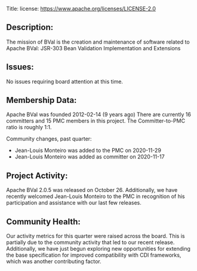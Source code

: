 Title:
license: https://www.apache.org/licenses/LICENSE-2.0

## Description:
The mission of BVal is the creation and maintenance of software related to 
Apache BVal: JSR-303 Bean Validation Implementation and Extensions

## Issues:
No issues requiring board attention at this time.

## Membership Data:
Apache BVal was founded 2012-02-14 (9 years ago)
There are currently 16 committers and 15 PMC members in this project.
The Committer-to-PMC ratio is roughly 1:1.

Community changes, past quarter:
- Jean-Louis Monteiro was added to the PMC on 2020-11-29
- Jean-Louis Monteiro was added as committer on 2020-11-17

## Project Activity:
Apache BVal 2.0.5 was released on October 26. Additionally, we have
recently welcomed Jean-Louis Monteiro to the PMC in recognition of his
participation and assistance with our last few releases.

## Community Health:
Our activity metrics for this quarter were raised across the board.
This is partially due to the community activity that led to our recent
release. Additionally, we have just begun exploring new opportunities for
extending the base specification for improved compatibility with CDI frameworks,
which was another contributing factor.
